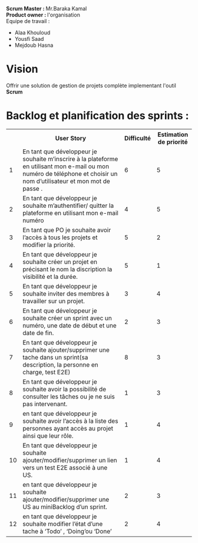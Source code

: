<b>Scrum Master : </b> Mr.Baraka Kamal </br>
<b>Product owner : </b> l'organisation </br>
Equipe de travail : </br>
         <ul>
            <li>Alaa Khouloud</li>
            <li>Yousfi Saad</li>
            <li>Mejdoub Hasna</li>
         </ul>

<h1>Vision</h1>
<p>Offrir une solution de gestion de projets complète implementant l'outil <b>Scrum</b></p>

<h1>Backlog et planification des sprints : </h1> 
<table>
  <tr>
    <th></th>
    <th>User Story</th> 
    <th>Difficulté</th>
    <th>Estimation de priorité</th>
  </tr>
  <tr>
    <td>1</td>
    <td>En tant que développeur je souhaite m’inscrire à la plateforme en utilisant mon e-mail ou mon numéro de téléphone et choisir un nom d’utilisateur et mon mot de passe .</td> 
    <td>6</td> 
    <td>5</td>
  </tr>
  <tr>
    <td>2</td>
    <td>En tant que développeur je souhaite m’authentifier/ quitter la plateforme en utilisant mon e-mail numéro </td> 
    <td>4</td> 
    <td>5</td>
  </tr>
  <tr>
    <td>3</td>
    <td>En tant que PO je souhaite avoir l’accès à tous les projets et modifier la priorité.</td> 
    <td>5</td> 
    <td>2</td>
  </tr>
  <tr>
    <td>4</td>
    <td> En tant que développeur je souhaite créer un projet en précisant le nom la discription la visibilité et la durée.</td> 
    <td>5</td> 
    <td>1</td>
  </tr>
  <tr>
    <td>5</td>
    <td>En tant que développeur je souhaite inviter des membres à travailler sur un projet.</td> 
    <td>3</td> 
    <td>4</td>
  </tr>
  <tr>
    <td>6</td>
    <td>En tant que développeur je souhaite créer un sprint avec un numéro, une date de début et une date de fin.</td> 
    <td>2</td> 
    <td>3</td>
  </tr>
  <tr>
    <td>7</td>
    <td>En tant que développeur je souhaite ajouter/supprimer une tache dans un sprint(sa description, la personne en charge, test E2E)     </td> 
    <td>8</td> 
    <td>3</td>
  </tr>
  <tr>
    <td>8</td>
    <td>En tant que développeur je souhaite avoir la possibilité de consulter les tâches ou je ne suis pas intervenant.</td> 
    <td>1</td> 
    <td>3</td>
  </tr>
  <tr>
    <td>9</td>
    <td>en tant que développeur je souhaite avoir l’accès à la liste des personnes ayant accès au projet ainsi que leur rôle.</td> 
    <td>1</td> 
    <td>4</td>
  </tr>
  <tr>
    <td>10</td>
    <td>En tant que développeur je souhaite ajouter/modifier/supprimer un lien vers un test E2E associé à une US.</td> 
    <td>1</td> 
    <td>4</td>
  </tr>
  <tr>
    <td>11</td>
    <td>en tant que développeur je souhaite ajouter/modifier/supprimer une US au miniBacklog d’un sprint. </td> 
    <td>2</td> 
    <td>3</td>
  </tr>
  <tr>
    <td>12</td>
    <td>en tant que développeur je souhaite modifier l’état d’une tache à ‘Todo’ , ‘Doing’ou ‘Done’</td> 
    <td>2</td> 
    <td>4</td>
  </tr>
</table>

<!--h1>Facturation</h1>
<table>
  <tr>
    <th></th>
    <th>Etude et analyse</th>
    <th>Conception</th>
    <th>Base de données</th>
    <th>Développement</th>
    <th>Design</th>
    <th>Test</th> 
  </tr>
  <tr>
    <td><b>Travail en jour/homme<b></td>
    <td></td> 
    <td></td> 
    <td></td> 
    <td></td> 
    <td></td>
    <td></td> 
  </tr>
    <tr>
    <td><b>Cout<b></td>
    <td></td> 
    <td></td> 
    <td></td> 
    <td></td> 
    <td></td>
    <td></td>
  </tr>
  <tr>
    <td><b>Cout Total<b></td>
    <td colspan="6"><h4><center><b></b></center></h4></td> 
  </tr>
</table-->

